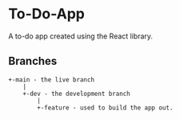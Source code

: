 # To-Do-App

A to-do app created using the React library.

## Branches

```
+-main - the live branch
    |
    +-dev - the development branch
        |
        +-feature - used to build the app out.
```
